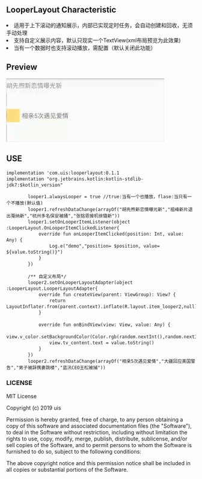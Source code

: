 ## LooperLayout Characteristic
<li>适用于上下滚动的通知展示，内部已实现定时任务，会自动创建和回收，无须手动处理</li>
<li>支持自定义展示内容，默认只现实一个TextView(xml布局预览为此效果)</li>
<li>当有一个数据时也支持滚动播放，需配置（默认关闭此功能）</li>

## Preview

![](/preview/aa_001.gif)

## USE
    implementation 'com.uis:looperlayout:0.1.1
    implementation "org.jetbrains.kotlin:kotlin-stdlib-jdk7:$kotlin_version"
    
```     
        looper1.alwaysLooper = true //true:当有一个也播放，flase:当只有一个不播放(默认值)
        looper1.refreshDataChange(arrayOf("胡先煦新恋情曝光新","祖峰新片退出戛纳新","杭州多名保安被捅","张铭恩接机徐璐新"))
        looper1.setOnLooperItemListener(object :LooperLayout.OnLooperItemClickedListener{
            override fun onLooperItemClicked(position: Int, value: Any) {
                Log.e("demo","position= $position, value= ${value.toString()}")
            }
        })

        /** 自定义布局*/
        looper2.setOnLooperLayoutAdapter(object :LooperLayout.LooperLayoutAdapter{
            override fun createView(parent: ViewGroup): View? {
                return LayoutInflater.from(parent.context).inflate(R.layout.item_looper2,null)
            }

            override fun onBindView(view: View, value: Any) {
                view.v_color.setBackgroundColor(Color.rgb(random.nextInt(),random.nextInt(),random.nextInt()))
                view.tv_content.text = value.toString()
            }
        })
        looper2.refreshDataChange(arrayOf("相亲5次遇见爱情","大疆回应美国警告","男子被辞携妻跳楼","蓝汛CEO王松被捕"))
```

### LICENSE
MIT License

Copyright (c) 2019 uis

Permission is hereby granted, free of charge, to any person obtaining a copy
of this software and associated documentation files (the "Software"), to deal
in the Software without restriction, including without limitation the rights
to use, copy, modify, merge, publish, distribute, sublicense, and/or sell
copies of the Software, and to permit persons to whom the Software is
furnished to do so, subject to the following conditions:

The above copyright notice and this permission notice shall be included in all
copies or substantial portions of the Software.